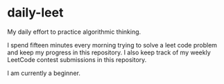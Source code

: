 # daily-leet
My daily effort to practice algorithmic thinking.

I spend fifteen minutes every morning trying to solve a leet code problem and keep my progress in this repository. I also keep track of my weekly LeetCode contest submissions in this repository.

I am currently a beginner.
